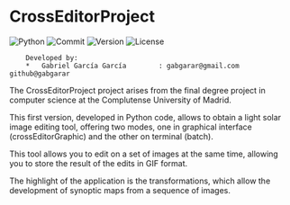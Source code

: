 # CrossEditorProject

![Python](https://img.shields.io/badge/python-v3.7.8-blue)
![Commit](https://img.shields.io/badge/last%20commit-january%202021-yellow)
![Version](https://img.shields.io/badge/version-v1.0-orange)
![License](https://img.shields.io/badge/license-MIT-orange)

```
	Developed by: 
	*	Gabriel García García        : gabgarar@gmail.com   			github@gabgarar
```
The CrossEditorProject project arises from the final degree project in computer science at the Complutense University of Madrid.

This first version, developed in Python code, allows to obtain a light solar image editing tool, offering two modes, one in graphical interface (crossEditorGraphic) and the other on terminal (batch).

This tool allows you to edit on a set of images at the same time, allowing you to store the result of the edits in GIF format.

The highlight of the application is the transformations, which allow the development of synoptic maps from a sequence of images.



